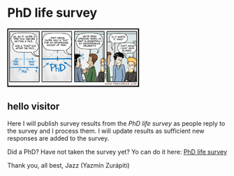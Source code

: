 # PhD life survey
<img src="./images/InstantaneousProperty.png" alt="PhD was it worth it" width=60% class="center" />

## hello visitor

Here I will publish survey results from the _PhD life survey_ as people reply to the survey and I process them. I will update results as sufficient new responses are added to the survey.

Did a PhD? Have not taken the survey yet? Yo can do it here: [PhD life survey](https://forms.gle/4NVZAtoYY6EhQbnC8)

Thank you, all best, 
Jazz (Yazmín Zurápiti)
